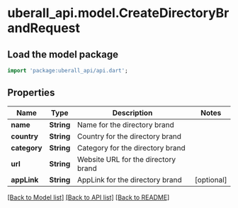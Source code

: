 # uberall_api.model.CreateDirectoryBrandRequest

## Load the model package
```dart
import 'package:uberall_api/api.dart';
```

## Properties
Name | Type | Description | Notes
------------ | ------------- | ------------- | -------------
**name** | **String** | Name for the directory brand | 
**country** | **String** | Country for the directory brand | 
**category** | **String** | Category for the directory brand | 
**url** | **String** | Website URL for the directory brand | 
**appLink** | **String** | AppLink for the directory brand | [optional] 

[[Back to Model list]](../README.md#documentation-for-models) [[Back to API list]](../README.md#documentation-for-api-endpoints) [[Back to README]](../README.md)


